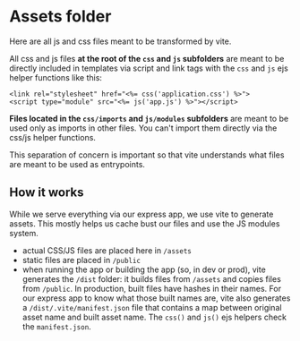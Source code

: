 # Assets folder

Here are all js and css files meant to be transformed by vite.

All css and js files **at the root of the `css` and `js` subfolders** are meant to be directly included in templates via script and link tags with the `css` and `js` ejs helper functions like this:

```ejs
<link rel="stylesheet" href="<%= css('application.css') %>">
<script type="module" src="<%= js('app.js') %>"></script>
```

**Files located in the `css/imports` and `js/modules` subfolders** are meant to be used only as imports in other files. You can't import them directly via the css/js helper functions.

This separation of concern is important so that vite understands what files are meant to be used as entrypoints.

## How it works

While we serve everything via our express app, we use vite to generate assets. This mostly helps us cache bust our files and use the JS modules system.

- actual CSS/JS files are placed here in `/assets`
- static files are placed in `/public`
- when running the app or building the app (so, in dev or prod), vite generates the `/dist` folder: it builds files from `/assets` and copies files from `/public`. In production, built files have hashes in their names. For our express app to know what those built names are, vite also generates a `/dist/.vite/manifest.json` file that contains a map between original asset name and built asset name. The `css()` and `js()` ejs helpers check the `manifest.json`.
